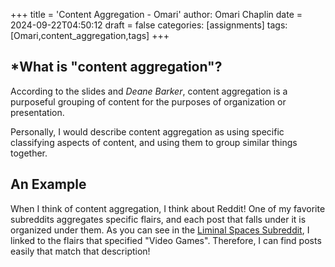 +++
title = 'Content Aggregation - Omari'
author: Omari Chaplin
date = 2024-09-22T04:50:12
draft = false
categories: [assignments]
tags: [Omari,content_aggregation,tags]
+++
## *What is "content aggregation"?

According to the slides and *Deane Barker*, content aggregation is a purposeful grouping of content for the purposes of organization or presentation.

Personally, I would describe content aggregation as using specific classifying aspects of content, and using them to group similar things together.

## An Example
When I think of content aggregation, I think about Reddit! One of my favorite subreddits aggregates specific flairs, and each post that falls under it is organized under them. As you can see in the [Liminal Spaces Subreddit](https://www.reddit.com/r/LiminalSpace/?f=flair_name%3A%22Video%20Game%22), I linked to the flairs that specified "Video Games". Therefore, I can find posts easily that match that description!
